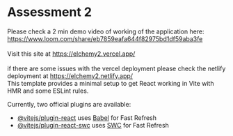 # Assessment 2

Please check a 2 min demo video of working of the application here: https://www.loom.com/share/eb7859eafa644f82975bd1df59aba3fe <br/> <br/>
Visit this site at https://elchemy2.vercel.app/<br/><br/>
if there are some issues with the vercel deployment please check the netlify deployment at https://elchemy2.netlify.app/<br/>
This template provides a minimal setup to get React working in Vite with HMR and some ESLint rules.

Currently, two official plugins are available:

- [@vitejs/plugin-react](https://github.com/vitejs/vite-plugin-react/blob/main/packages/plugin-react/README.md) uses [Babel](https://babeljs.io/) for Fast Refresh
- [@vitejs/plugin-react-swc](https://github.com/vitejs/vite-plugin-react-swc) uses [SWC](https://swc.rs/) for Fast Refresh
